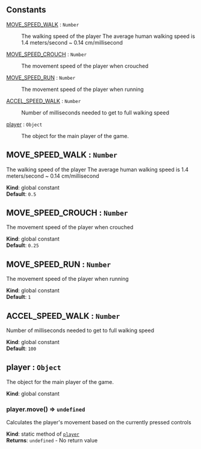 ## Constants

<dl>
<dt><a href="#MOVE_SPEED_WALK">MOVE_SPEED_WALK</a> : <code>Number</code></dt>
<dd><p>The walking speed of the player
The average human walking speed is 1.4 meters/second ~ 0.14 cm/millisecond</p>
</dd>
<dt><a href="#MOVE_SPEED_CROUCH">MOVE_SPEED_CROUCH</a> : <code>Number</code></dt>
<dd><p>The movement speed of the player when crouched</p>
</dd>
<dt><a href="#MOVE_SPEED_RUN">MOVE_SPEED_RUN</a> : <code>Number</code></dt>
<dd><p>The movement speed of the player when running</p>
</dd>
<dt><a href="#ACCEL_SPEED_WALK">ACCEL_SPEED_WALK</a> : <code>Number</code></dt>
<dd><p>Number of milliseconds needed to get to full walking speed</p>
</dd>
<dt><a href="#player">player</a> : <code>Object</code></dt>
<dd><p>The object for the main player of the game.</p>
</dd>
</dl>

<a name="MOVE_SPEED_WALK"></a>

## MOVE\_SPEED\_WALK : <code>Number</code>
The walking speed of the player
The average human walking speed is 1.4 meters/second ~ 0.14 cm/millisecond

**Kind**: global constant  
**Default**: <code>0.5</code>  
<a name="MOVE_SPEED_CROUCH"></a>

## MOVE\_SPEED\_CROUCH : <code>Number</code>
The movement speed of the player when crouched

**Kind**: global constant  
**Default**: <code>0.25</code>  
<a name="MOVE_SPEED_RUN"></a>

## MOVE\_SPEED\_RUN : <code>Number</code>
The movement speed of the player when running

**Kind**: global constant  
**Default**: <code>1</code>  
<a name="ACCEL_SPEED_WALK"></a>

## ACCEL\_SPEED\_WALK : <code>Number</code>
Number of milliseconds needed to get to full walking speed

**Kind**: global constant  
**Default**: <code>100</code>  
<a name="player"></a>

## player : <code>Object</code>
The object for the main player of the game.

**Kind**: global constant  
<a name="player.move"></a>

### player.move() ⇒ <code>undefined</code>
Calculates the player's movement based on the currently pressed controls

**Kind**: static method of [<code>player</code>](#player)  
**Returns**: <code>undefined</code> - No return value  
